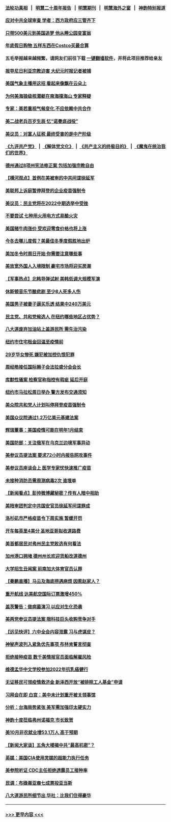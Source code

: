 #### [法轮功真相](https://github.com/gfw-breaker/truth/blob/master/README.md?t=0) &nbsp;&nbsp;|&nbsp;&nbsp; [明慧二十周年报告](https://github.com/gfw-breaker/mh-reports/blob/master/README.md?t=0) &nbsp;&nbsp;|&nbsp;&nbsp;[明慧期刊](https://github.com/gfw-breaker/mh-qikan) &nbsp;&nbsp;|&nbsp;&nbsp; [明慧海外之窗](https://github.com/gfw-breaker/mh-news/blob/master/README.md?t=0) &nbsp;&nbsp;|&nbsp;&nbsp; [神韵特别报道](https://github.com/gfw-breaker/mh-news/blob/master/shenyun.md?t=0)
#### [应对中共全球审查 学者：西方政府应三管齐下](../pages/nsc412/n13354082.md?t=11072201) 
#### [只带500美元到美国追梦 他从睡公园变富翁](../pages/nsc412/n13359236.md?t=11072201) 
#### [年底假日购物 五样东西在Costco买最合算](../pages/nsc412/n13354573.md?t=11072201) 
#### 五毛举报越来越频繁，请网友们前往下载 [一键翻墙软件](https://github.com/gfw-breaker/ssr-accounts)，并将此项目推荐给亲友
#### [报导尼日利亚宗教迫害 大纪元时报记者被捕](../pages/nsc412/n13358919.md?t=11072201) 
#### [美国气象主播用这招 看起来像飘在云朵上](../pages/nsc412/n13358868.md?t=11072201) 
#### [为何美海狼级核潜艇在南海撞海山 专家释疑](../pages/nsc412/n13353791.md?t=11072201) 
#### [专家：美若重视气候变化 不应依赖中共合作](../pages/nsc412/n13358406.md?t=11072201) 
#### [美二战老兵百岁生辰 忆“诺曼底战役”](../pages/nsc412/n13357285.md?t=11072201) 
#### [美议员：对富人征税 最终受害的是中产阶级](../pages/nsc412/n13358450.md?t=11072201) 
#### [《九评共产党》](https://github.com/begood0513/9ping.md/blob/master/README.md) &nbsp;|&nbsp; [《解体党文化》](../../../../jtdwh.md/blob/master/README.md)  &nbsp;|&nbsp; [《共产主义的终极目的》](../../../../gczydzjmd.md/blob/master/README.md) &nbsp;|&nbsp; [《魔鬼在统治我们的世界》](../../../../mgztzwmdsj.md/blob/master/README.md) 
#### [德州通过8项州宪法修正案 包括加强宗教自由](../pages/nsc412/n13358505.md?t=11072201) 
#### [【横河观点】首例在美被审的中共间谍徐延军](../pages/nsc412/n13358506.md?t=11072201) 
#### [美联邦上诉庭暂停拜登的企业疫苗强制令](../pages/nsc412/n13358359.md?t=11072201) 
#### [美议员：民主党将在2022中期选举中受挫](../pages/nsc412/n13358389.md?t=11072201) 
#### [不要尝试 七种用火用电方式易酿火灾](../pages/nsc412/n13358302.md?t=11072201) 
#### [美国猪牛肉涨价 受欢迎零食价格也将上涨](../pages/nsc412/n13356676.md?t=11072201) 
#### [今冬去哪儿度假？美最佳冬季度假胜地出炉](../pages/nsc412/n13356391.md?t=11072201) 
#### [美加冬令时周日开始 你需要注意哪些事](../pages/nsc412/n13356446.md?t=11072201) 
#### [美放宽外国人入境限制 豪宅市场将迎买房潮](../pages/nsc412/n13357926.md?t=11072201) 
#### [【军事热点】北韩导弹试射 美韩低调大规模军演](../pages/nsc412/n13356591.md?t=11072201) 
#### [休斯顿音乐节酿悲剧 至少8人死多人伤](../pages/nsc412/n13357973.md?t=11072201) 
#### [美国男子被妻子逼买乐透 结果中240万美元](../pages/nsc412/n13357204.md?t=11072201) 
#### [民主党、共和党候选人 在纽约哪些地区占优势？](../pages/nsc412/n13357154.md?t=11072201) 
#### [八大道废弃加油站上盖游民所 需先治污染](../pages/nsc412/n13357210.md?t=11072201) 
#### [纽约市住宅租金回温至疫情前](../pages/nsc412/n13357185.md?t=11072201) 
#### [29岁华女惨死 嫌犯被加控仇恨犯罪](../pages/nsc412/n13357174.md?t=11072201) 
#### [周经皓接任国际狮子会法拉盛分会会长](../pages/nsc412/n13357148.md?t=11072201) 
#### [库默性骚案 检察官称指控有瑕疵 延后开庭](../pages/nsc412/n13357167.md?t=11072201) 
#### [纽约市马拉松周日举办  警方发布交通须知](../pages/nsc412/n13357164.md?t=11072201) 
#### [美众院共和党人计划叫停拜登疫苗强制令](../pages/nsc412/n13357197.md?t=11072201) 
#### [美国众议院通过1.2万亿美元基建法案](../pages/nsc412/n13357031.md?t=11072201) 
#### [辉瑞董事：美国疫情可能在明年1月结束](../pages/nsc412/n13357088.md?t=11072201) 
#### [美国防部：关注俄军在乌克兰边境军事异动](../pages/nsc412/n13357063.md?t=11072201) 
#### [美参议员提法案 要求72小时内报告网攻事件](../pages/nsc412/n13356740.md?t=11072201) 
#### [美参议员座谈会上 医学专家忧快速推广疫苗](../pages/nsc412/n13357016.md?t=11072201) 
#### [未接种消防员需周测病毒2次  谁埋单](../pages/nsc412/n13357004.md?t=11072201) 
#### [【新闻看点】彭帅微博藏秘密？传有人暗中相助](../pages/nsc412/n13356390.md?t=11072201) 
#### [美陪审团判定中共国安官员徐延军间谍罪成](../pages/nsc412/n13356896.md?t=11072201) 
#### [洛杉矶市严格疫苗令下周实施 暂缓开罚](../pages/nsc412/n13356944.md?t=11072201) 
#### [开车每英里4美分 圣地亚哥拟收道路费](../pages/nsc412/n13356933.md?t=11072201) 
#### [美首都居民对弗州民主党败选有何看法](../pages/nsc412/n13356801.md?t=11072201) 
#### [加州港口拥堵 德州州长欢迎货船改道德州](../pages/nsc412/n13356910.md?t=11072201) 
#### [大学招生丑闻案 前南加大体育官员认罪](../pages/nsc412/n13356880.md?t=11072201) 
#### [【秦鹏直播】马云及海底捞遇麻烦 因惹赵家人？](../pages/nsc412/n13356732.md?t=11072201) 
#### [重开航线 达美航空国际订票激增450%](../pages/nsc412/n13356753.md?t=11072201) 
#### [盖茨警告：做病菌演习 以应对生化恐袭](../pages/nsc412/n13356786.md?t=11072201) 
#### [美两党参议员提法案 限科技巨头收购竞争对手](../pages/nsc412/n13356754.md?t=11072201) 
#### [【远见快评】六中全会内容泄露 习与虎谋皮？](../pages/nsc412/n13356789.md?t=11072201) 
#### [神秘声波列入紧急优先事项 布林肯誓言彻查](../pages/nsc412/n13356554.md?t=11072201) 
#### [拒绝接种疫苗 数千美情报官员面临解雇风险](../pages/nsc412/n13356146.md?t=11072201) 
#### [维德孟华中文学校参加2022年抗乳癌健行](../pages/nsc412/n13356587.md?t=11072201) 
#### [无证移民可领疫情救济金 新泽西开放“被排除工人基金”申请](../pages/nsc412/n13356527.md?t=11072201) 
#### [习拜会在即 白宫：美中未计划重开被关领事馆](../pages/nsc412/n13356069.md?t=11072201) 
#### [分析：台海局势紧张 美军需加强印太硬实力](../pages/nsc412/n13356134.md?t=11072201) 
#### [神韵十度莅临弗州诺福克 市长致贺](../pages/nsc412/n13356028.md?t=11072201) 
#### [美10月非农就业增53.1万人 高于预期](../pages/nsc412/n13356086.md?t=11072201) 
#### [【新闻大家谈】五角大楼揭中共“最高机密”？](../pages/nsc412/n13355885.md?t=11072201) 
#### [英媒：美国CIA使用灵媒的超能力执行任务](../pages/nsc412/n13355398.md?t=11072201) 
#### [美参院听证 CDC主任拒绝透露员工接种率](../pages/nsc412/n13355114.md?t=11072201) 
#### [民调：布碌崙亚裔七成票投亚当斯](../pages/nsc412/n13354986.md?t=11072201) 
#### [八大道游民所细节出 华社：比我们住得豪华](../pages/nsc412/n13354977.md?t=11072201) 

----
#### [ >>> 更早内容 <<< ](../indexes/nsc412-earlier.md)
